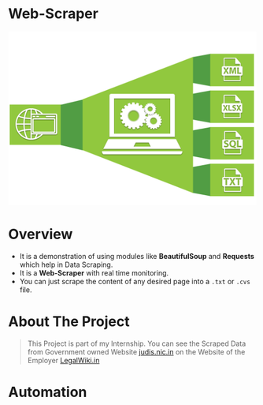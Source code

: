 # Web-Scraper
![Web-Scraper](Images/Web-Scraper.png)

# Overview
* It is a demonstration of using modules like **BeautifulSoup** and **Requests** which help in Data Scraping.
* It is a **Web-Scraper** with real time monitoring.
* You can just scrape the  content of any desired page into a `.txt` or `.cvs` file.

# About The Project
>This Project is part of my Internship. You can see the Scraped Data from Government owned Website <a href="http://judis.nic.in/">judis.nic.in</a> on the Website of the Employer <a href="https://legalwiki.in/">LegalWiki.in</a>

# Automation